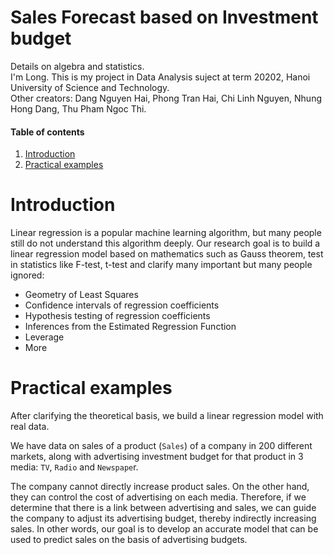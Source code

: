 # Sales Forecast based on Investment budget
Details on algebra and statistics. <br />
I'm Long. This is my project in Data Analysis suject at term 20202, Hanoi University of Science and Technology. <br />
Other creators: Dang Nguyen Hai, Phong Tran Hai, Chi Linh Nguyen, Nhung Hong Dang, Thu Pham Ngoc Thi.

#### Table of contents
1. [Introduction](#intro)
2. [Practical examples](#ex)

# <a name="intro"></a> Introduction

Linear regression is a popular machine learning algorithm, but many people still do not understand this algorithm deeply. Our research goal is to build a linear regression model based on mathematics such as Gauss theorem, test in statistics like F-test, t-test and clarify many important but many people ignored:
  - Geometry of Least Squares
  - Confidence intervals of regression coefficients
  - Hypothesis testing of regression coefficients
  - Inferences from the Estimated Regression Function
  - Leverage
  - More

# <a name="ex"></a> Practical examples

After clarifying the theoretical basis, we build a linear regression model with real data. 

We have data on sales of a product (`Sales`) of a company in 200 different markets, along with advertising investment budget for that product in 3 media: `TV`, `Radio` and `Newspape`r.

The company cannot directly increase product sales. On the other hand, they can control the cost of advertising on each media. Therefore, if we determine that there is a link between advertising and sales, we can guide the company to adjust its advertising budget, thereby indirectly increasing sales. In other words, our goal is to develop an accurate model that can be used to predict sales on the basis of advertising budgets.
